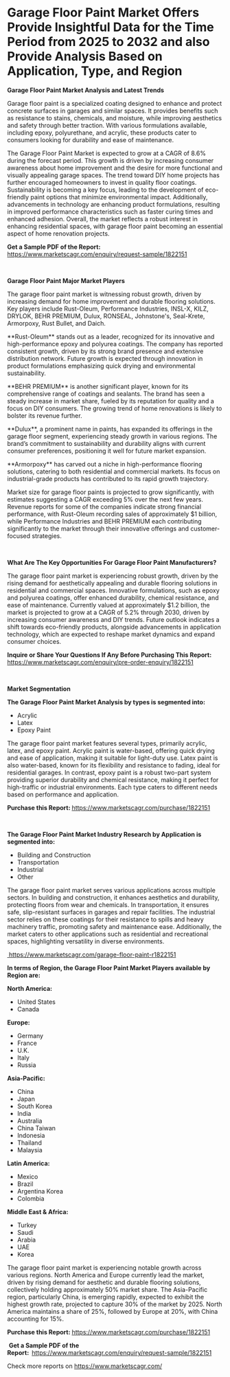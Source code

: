 <p><h1>Garage Floor Paint Market Offers Provide Insightful Data for the Time Period from 2025 to 2032 and also Provide Analysis Based on Application, Type, and Region</h1></p><p><strong>Garage Floor Paint Market Analysis and Latest Trends</strong></p>
<p><p>Garage floor paint is a specialized coating designed to enhance and protect concrete surfaces in garages and similar spaces. It provides benefits such as resistance to stains, chemicals, and moisture, while improving aesthetics and safety through better traction. With various formulations available, including epoxy, polyurethane, and acrylic, these products cater to consumers looking for durability and ease of maintenance.</p><p>The Garage Floor Paint Market is expected to grow at a CAGR of 8.6% during the forecast period. This growth is driven by increasing consumer awareness about home improvement and the desire for more functional and visually appealing garage spaces. The trend toward DIY home projects has further encouraged homeowners to invest in quality floor coatings. Sustainability is becoming a key focus, leading to the development of eco-friendly paint options that minimize environmental impact. Additionally, advancements in technology are enhancing product formulations, resulting in improved performance characteristics such as faster curing times and enhanced adhesion. Overall, the market reflects a robust interest in enhancing residential spaces, with garage floor paint becoming an essential aspect of home renovation projects.</p></p>
<p><strong>Get a Sample PDF of the Report:&nbsp;</strong> <a href="https://www.marketscagr.com/enquiry/request-sample/1822151?utm_campaign=3019&utm_medium=2&utm_source=Github&utm_content=ia&utm_term=01042025&utm_id=garage-floor-paint">https://www.marketscagr.com/enquiry/request-sample/1822151</a></p>
<p>&nbsp;</p>
<p><strong>Garage Floor Paint Major Market Players</strong></p>
<p><p>The garage floor paint market is witnessing robust growth, driven by increasing demand for home improvement and durable flooring solutions. Key players include Rust-Oleum, Performance Industries, INSL-X, KILZ, DRYLOK, BEHR PREMIUM, Dulux, RONSEAL, Johnstone's, Seal-Krete, Armorpoxy, Rust Bullet, and Daich.</p><p>**Rust-Oleum** stands out as a leader, recognized for its innovative and high-performance epoxy and polyurea coatings. The company has reported consistent growth, driven by its strong brand presence and extensive distribution network. Future growth is expected through innovation in product formulations emphasizing quick drying and environmental sustainability.</p><p>**BEHR PREMIUM** is another significant player, known for its comprehensive range of coatings and sealants. The brand has seen a steady increase in market share, fueled by its reputation for quality and a focus on DIY consumers. The growing trend of home renovations is likely to bolster its revenue further.</p><p>**Dulux**, a prominent name in paints, has expanded its offerings in the garage floor segment, experiencing steady growth in various regions. The brand’s commitment to sustainability and durability aligns with current consumer preferences, positioning it well for future market expansion.</p><p>**Armorpoxy** has carved out a niche in high-performance flooring solutions, catering to both residential and commercial markets. Its focus on industrial-grade products has contributed to its rapid growth trajectory.</p><p>Market size for garage floor paints is projected to grow significantly, with estimates suggesting a CAGR exceeding 5% over the next few years. Revenue reports for some of the companies indicate strong financial performance, with Rust-Oleum recording sales of approximately $1 billion, while Performance Industries and BEHR PREMIUM each contributing significantly to the market through their innovative offerings and customer-focused strategies.</p></p>
<p>&nbsp;</p>
<p><strong>What Are The Key Opportunities For Garage Floor Paint Manufacturers?</strong></p>
<p><p>The garage floor paint market is experiencing robust growth, driven by the rising demand for aesthetically appealing and durable flooring solutions in residential and commercial spaces. Innovative formulations, such as epoxy and polyurea coatings, offer enhanced durability, chemical resistance, and ease of maintenance. Currently valued at approximately $1.2 billion, the market is projected to grow at a CAGR of 5.2% through 2030, driven by increasing consumer awareness and DIY trends. Future outlook indicates a shift towards eco-friendly products, alongside advancements in application technology, which are expected to reshape market dynamics and expand consumer choices.</p></p>
<p><strong>Inquire or Share Your Questions If Any Before Purchasing This Report:</strong> <a href="https://www.marketscagr.com/enquiry/pre-order-enquiry/1822151?utm_campaign=3019&utm_medium=2&utm_source=Github&utm_content=ia&utm_term=01042025&utm_id=garage-floor-paint">https://www.marketscagr.com/enquiry/pre-order-enquiry/1822151</a></p>
<p>&nbsp;</p>
<p><strong>Market Segmentation</strong></p>
<p><strong>The Garage Floor Paint Market Analysis by types is segmented into:</strong></p>
<p><ul><li>Acrylic</li><li>Latex</li><li>Epoxy Paint</li></ul></p>
<p><p>The garage floor paint market features several types, primarily acrylic, latex, and epoxy paint. Acrylic paint is water-based, offering quick drying and ease of application, making it suitable for light-duty use. Latex paint is also water-based, known for its flexibility and resistance to fading, ideal for residential garages. In contrast, epoxy paint is a robust two-part system providing superior durability and chemical resistance, making it perfect for high-traffic or industrial environments. Each type caters to different needs based on performance and application.</p></p>
<p><strong>Purchase this Report:&nbsp;</strong><a href="https://www.marketscagr.com/purchase/1822151?utm_campaign=3019&utm_medium=2&utm_source=Github&utm_content=ia&utm_term=01042025&utm_id=garage-floor-paint">https://www.marketscagr.com/purchase/1822151</a></p>
<p>&nbsp;</p>
<p><strong>The Garage Floor Paint Market Industry Research by Application is segmented into:</strong></p>
<p><ul><li>Building and Construction</li><li>Transportation</li><li>Industrial</li><li>Other</li></ul></p>
<p><p>The garage floor paint market serves various applications across multiple sectors. In building and construction, it enhances aesthetics and durability, protecting floors from wear and chemicals. In transportation, it ensures safe, slip-resistant surfaces in garages and repair facilities. The industrial sector relies on these coatings for their resistance to spills and heavy machinery traffic, promoting safety and maintenance ease. Additionally, the market caters to other applications such as residential and recreational spaces, highlighting versatility in diverse environments.</p></p>
<p><a href="https://www.marketscagr.com/garage-floor-paint-r1822151?utm_campaign=3019&utm_medium=2&utm_source=Github&utm_content=ia&utm_term=01042025&utm_id=garage-floor-paint">&nbsp;https://www.marketscagr.com/garage-floor-paint-r1822151</a></p>
<p><strong>In terms of Region, the Garage Floor Paint Market Players available by Region are:</strong></p>
<p>
    <p> <strong> North America: </strong>
        <ul>
            <li>United States</li>
            <li>Canada</li>
        </ul>
        </p> 
    <p> <strong> Europe: </strong>
        <ul>
            <li>Germany</li>
            <li>France</li>
            <li>U.K.</li>
            <li>Italy</li>
            <li>Russia</li>
        </ul>
        </p> 
    <p> <strong> Asia-Pacific: </strong>
        <ul>
            <li>China</li>
            <li>Japan</li>
            <li>South Korea</li>
            <li>India</li>
            <li>Australia</li>
            <li>China Taiwan</li>
            <li>Indonesia</li>
            <li>Thailand</li>
            <li>Malaysia</li>
        </ul>
        </p> 
    <p> <strong> Latin America: </strong>
        <ul>
            <li>Mexico</li>
            <li>Brazil</li>
            <li>Argentina Korea</li>
            <li>Colombia</li>
        </ul>
        </p> 
    <p> <strong> Middle East & Africa: </strong>
        <ul>
            <li>Turkey</li>
            <li>Saudi</li>
            <li>Arabia</li>
            <li>UAE</li>
            <li>Korea</li>
        </ul>
    </p>
    </p>
<p><p>The garage floor paint market is experiencing notable growth across various regions. North America and Europe currently lead the market, driven by rising demand for aesthetic and durable flooring solutions, collectively holding approximately 50% market share. The Asia-Pacific region, particularly China, is emerging rapidly, expected to exhibit the highest growth rate, projected to capture 30% of the market by 2025. North America maintains a share of 25%, followed by Europe at 20%, with China accounting for 15%.</p></p>
<p><strong>Purchase this Report: </strong><a href="https://www.marketscagr.com/purchase/1822151?utm_campaign=3019&utm_medium=2&utm_source=Github&utm_content=ia&utm_term=01042025&utm_id=garage-floor-paint">https://www.marketscagr.com/purchase/1822151</a></p>
<p>&nbsp;<strong>Get a Sample PDF of the Report:&nbsp;&nbsp;</strong><a href="https://www.marketscagr.com/enquiry/request-sample/1822151?utm_campaign=3019&utm_medium=2&utm_source=Github&utm_content=ia&utm_term=01042025&utm_id=garage-floor-paint">https://www.marketscagr.com/enquiry/request-sample/1822151</a></p>
<p><strong></strong></p>
<p>Check more reports on <a href="https://www.marketscagr.com/?utm_campaign=3019&utm_medium=2&utm_source=Github&utm_content=ia&utm_term=01042025&utm_id=garage-floor-paint">https://www.marketscagr.com/</a></p>